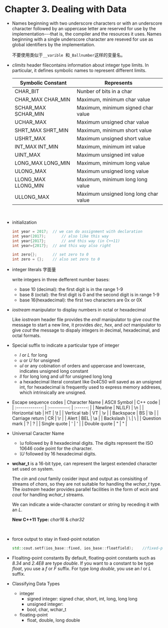 # Chapter 3. Dealing with Data

- Names beginning with two underscore characters or with an underscore character followed by an uppercase letter are reserved for use by the implementation---that is, the compiler and the resources it uses. Names beginning with a single underscore character are reseved for use as global identifiers by the implementation.

  不要使用类似于```__varible ```和```_Ballnumber```这样的变量名。 


- *climits* header filecontains information about integer type limits. In particular, it defines symbolic names to represent different limits.

  | Symbolic Constant      | Represents                            |
  | ---------------------- | ------------------------------------- |
  | CHAR_BIT               | Nunber of bits in a char              |
  | CHAR_MAX   CHAR_MIN    | Maximum, minimum char value           |
  | SCHAR_MAX    SCHAR_MIN | Maximum, minimum signed char value    |
  | UCHAR_MAX              | Maximum unsigned char value           |
  | SHRT_MAX    SHRT_MIN   | Maximum, minimum short  value         |
  | USHRT_MAX              | Maximum unsigned short value          |
  | INT_MAX   INT_MIN      | Maximum, minimum int value            |
  | UINT_MAX               | Maximum unsigned int value            |
  | LONG_MAX   LONG_MIN    | Maximum, minimum long value           |
  | ULONG_MAX              | Maximum unsigned long value           |
  | LLONG_MAX   LLONG_MIN  | Maximum, minimum long long value      |
  | ULLONG_MAX             | Maximum unsigned long long char value |
  ​

- initialization 

  ```C++
  int year = 2017;	// we can do assignment with declaration 
  int year(2017);		// also like this way
  int year{2017};		// and this way (in C++11)
  int year={2017};	// and this way also right

  int zero{};		// set zero to 0
  int zero = {};	// also set zero to 0
  ```

- integer literals 字面量

  write integers in three defferent number bases:

  - base 10 (decimal): the first digit is in the range 1-9
  - base 8 (octal): the first digit is 0 and the second digit is in range 1-9
  - base 16(hexadecimal): the first two characters are 0x or 0X

- *iostream* manipulator to display numbers in octal or hexadecimal

  Like *iostream* header file provides the *endl* manipulator to give *cout* the message to start a new line, it provides *dec*, *hex*, and *oct* manipulator to give *cout* the message to dispaly integers in decimal, hexadecimal, and octal formats.

- Special suffix to indicate a particular type of integer 
  - *l* or *L* for long
  - *u* or *U* for unsigned
  - *ul* or any cobination of orders and uppercase and lowercase, indicates unsigned long constant
  - *ll* for long long and *ull* for unsigned long long
  - a hexadecimal literal constant like 0x4C50 will saved as an unsigned int, for hexadecimal is frequently used to express memory addreses, which intrinsically are unsigned.

- Escape sequence codes
  | Character Name  | ASCII Symbol | C++ code |
  | :-------------: | :----------: | :------: |
  |     Newline     |    NL(LF)    |    \n    |
  | Horizontal tab  |      HT      |    \t    |
  |  Vertical tab   |      VT      |    \v    |
  |    Backspace    |      BS      |    \b    |
  | Carriage return |      CR      |    \r    |
  |      Alert      |     BEL      |    \a    |
  |    Backslash    |      \       |    \\    |
  |  Question mark  |      ?       |    \?    |
  |  Single quote   |      '       |    \'    |
  |  Double quote   |      "       |    \"    |

- Universal Caracter  Name

  - *\u* followed by 8 hexadecimal digits. The digits represent the ISO 10646 code point for the character.
  - *\U* followed by 16 hexadecimal digits.

- **wchar_t** is a 16-bit type, can represent the largest extended character set used on system.

  The *cin* and *cout* family cosider input and output as consisiting of streams of *chars*, so they are not suitable for handling the *wchar_t* type. The *iostream* header provides parallel facilities in the form of *wcin* and *cout* for handling *wchar_t* streams.

  We can indicate a wide-character constant or string by receding it with an *L*.

  **New C++11 Type:** *char16* & *char32* 

  ​

- force output to stay in fixed-point notation

  ```C++
  std::cout.setf(ios_base::fixed, ios_base::floatfield);	//fixed-point
  ```

- Floalting-point constants
  By default, floating-point constants such as *8.34* and *2.4E8* are type *double*. If you want to a constant to be type *float*, you use a *f* or *F* suffix. For type *long double*, you use an *l* or *L* suffix.

- Classifying Data Types

  - integer
    - signed integer: signed char, short, int, long, long long
    - unsigned integer:
    - bool, char, wchar_t
  - floating-point
    - float, double, long double​